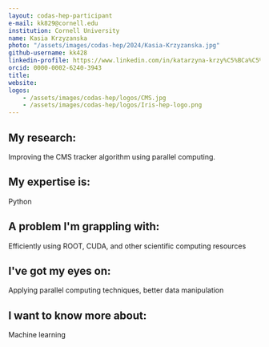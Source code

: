 ```yaml
---
layout: codas-hep-participant
e-mail: kk829@cornell.edu
institution: Cornell University
name: Kasia Krzyzanska
photo: "/assets/images/codas-hep/2024/Kasia-Krzyzanska.jpg"
github-username: kk428
linkedin-profile: https://www.linkedin.com/in/katarzyna-krzy%C5%BCa%C5%84ska-b28354165/
orcid: 0000-0002-6240-3943
title:
website:
logos:
    - /assets/images/codas-hep/logos/CMS.jpg
    - /assets/images/codas-hep/logos/Iris-hep-logo.png
---
```


## My research:
Improving the CMS tracker algorithm using parallel computing.

## My expertise is:
Python

## A problem I'm grappling with:
Efficiently using ROOT, CUDA, and other scientific computing resources

## I've got my eyes on:
Applying parallel computing techniques, better data manipulation

## I want to know more about:
Machine learning